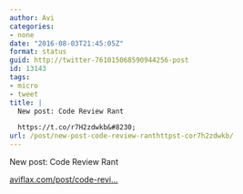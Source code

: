 ```yaml
---
author: Avi
categories:
- none
date: "2016-08-03T21:45:05Z"
format: status
guid: http://twitter-761015068590944256-post
id: 13143
tags:
- micro
- tweet
title: |
  New post: Code Review Rant

  https://t.co/r7H2zdwkb&#8230;
url: /post/new-post-code-review-ranthttpst-cor7h2zdwkb/
---
```

New post: Code Review Rant

[aviflax.com/post/code-revi…](http://aviflax.com/post/code-review-rant/)